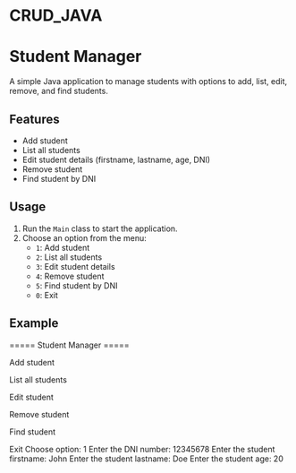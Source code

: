 # CRUD_JAVA

# Student Manager

A simple Java application to manage students with options to add, list, edit, remove, and find students.

## Features

- Add student
- List all students
- Edit student details (firstname, lastname, age, DNI)
- Remove student
- Find student by DNI

## Usage

1. Run the `Main` class to start the application.
2. Choose an option from the menu:
   - `1`: Add student
   - `2`: List all students
   - `3`: Edit student details
   - `4`: Remove student
   - `5`: Find student by DNI
   - `0`: Exit

## Example

===== Student Manager =====

Add student

List all students

Edit student

Remove student

Find student

Exit Choose option: 1 
Enter the DNI number: 12345678 
Enter the student firstname: John 
Enter the student lastname: Doe 
Enter the student age: 20 

